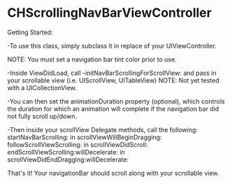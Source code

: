 CHScrollingNavBarViewController
===============================

Getting Started:

-To use this class, simply subclass it in replace of your UIViewController. 

NOTE: You must set a navigation bar tint color prior to use. 

-Inside ViewDidLoad, call -initNavBarScrollingForScrollView: and pass in your scrollable view (i.e. UIScrollView, UITableView)
NOTE: Not yet tested with a UICollectionView. 

-You can then set the animationDuration property (optional), which controls the duration for which an animation will complete if the navigation bar did not fully scroll up/down. 

-Then inside your scrollView Delegate methods, call the following:
  startNavBarScrolling: in scrollViewWillBeginDragging:
  followScrollViewScrolling: in scrollViewDidScroll: 
  endScrollViewScrolling:willDecelerate: in scrollViewDidEndDragging:willDecelerate: 

That's it! Your navigationBar should scroll along with your scrollable view.
